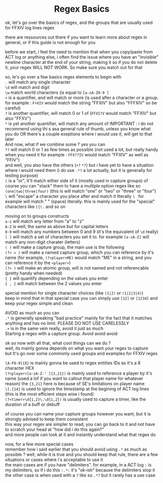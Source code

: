 <h1 style="text-align:center">Regex Basics</h1>  

ok, let's go over the basics of regex, and the groups that are usually used for FFXIV log lines regex  

there are ressources out there if you want to learn more about regex in general, or if this guide is not enough for you  

before we start, i feel the need to mention that when you copy/paste from ACT log or anything else, i often find  the issue where you have an "invisible" newline character at the end of your string, making it so if you do not delete it, your regex WILL NOT WORK. So make sure you watch out for that  

so, le's go over a few basics regex elements to begin with  
`.` will match any single character  
`\d` will match and digit  
`\w` match world characters (is equal to `[a-zA-Z0-9 ]`  
`+` is a quantifier, and will match  or more (is used after a character or a group. for example : `F+XIV` would match the string "FFXIV" but also "FFFXIV" so be careful)  
`?` is another quantifier, will match 0 or 1 of (`FFXI?V` would match "FFXIV" but also "FFXV")  
`*` is yet another quantifier, will match any amount of IMPORTANT : i do not recommend using thi s asa general rule of thumb, unless you know what you do OR there's a couple exeptions where i would use it, will get to that later  
And now, what if we combine some ? yes you can  
`??` will match 0 or 1 as few times as possible (not used a lot, but really handy when you need it for example : `FFX??IV` would match "FFXIV" as well as "FFIV")  
and well, you also have the others (`+?` `*?`) but i have yet to have a situation where i would need them (i do use `.*?` a lot actually, but it is generally for testing purpose)  
`|` is a "or", it'll match either side of it (mostly used in capture groups) of course you can "stack" them to have a multiple option regex like so `(one|two|three|four)` (this is will match "one" or "two" or "three" or "four")  
`\` will "escape" a character you place after and match it literally `\ ` for example will match " " (space) literally. this is mainly used for the "special" characters like `[{(.` and so on  

moving on to groups constructs  
`a-z` will match any letter from "a" to "z"  
`A-Z` is well, the same as above but for capital letters  
`0-9` will match any numbers between 0 and 9 (it's the equivalent of `\d` really)  
`[ ]` will match a set of characters you set it to. for example `[a-zA-Z]` will match any non-digit charater (letters)  
`( )` will make a capture group, the main use is the following  
`(?< > )` will make a named capture group, which you can reference by it's name (for example, `(?<player>ME)` would match "ME" in a string, and you can reference it by the `<player>`)  
`(?> )` will make an atomic group, will is not named and not referencable (pretty handy when needed)  
`{ }` will quantify depending on the values you enter  
`{ , }` will match between the 2 values you enter  

special mention for single character choices (like `(1|2)` or `(1|2|3|4)`)  
keep in mind that in that special case you can simply use `[12]` or `[1234]` and keep your regex simple and clean  

AVOID as much as you can  
`.*` is generally speaking "bad practice" mainly for the fact that it matches anything and has no limit. PLEASE DO NOT USE CARELESSLY  
`.+` is in the same vein really, avoid it just as much  
Starting a regex with a capture group. Avoid avoid avoid  

ok so now with all that, what cool things can we do ?  
well, its mainly gonna depends on what you want your regex to capture  
but lt's go over some commonly used groups and examples for FFXIV regex  

`[A-F0-9]{8}` is mainly gonna be used to regex entities IDs as it's a 8 character HEX  
`(?<player>[a-zA-Z-' ]{3,21})` is mainly used to reference a player by it's name (used a lof if you want to callout that player name for whatever reason) the `{3,21}` here is because of SE's limitations on player name  
`\[.{14}` is used to ignore the timestamp at the begining of ACT log lines (this is the most efficient steps wise i found)  
`(?<timer>\d{1,2}\.\d{1,2})` is usually used to capture a timer, like the duration of a buff or debuff  

of course you can name your capture groups however you want, but it is strongly advised to keep them consistent  
this way your regex are simpler to read, you can go back to it and not have to scratch your head at "how did i do this again?"  
and more people can look at it and instantly understand what that regex do  

now, for a few more special cases  
remember how i said earlier that you should avoid using `.*` as much as possible ? well, while it is true and you should keep that rule, there are a few situations or cases where i's acceptable to use it  
the main cases are if you have "delimiters". for example, in a ACT log `:` is my delimiters, so if i do this `:.*:` it's "ok-ish" because the delimiters stop it  
the other case is when used with a `?` like so `.*?` but it rarely has a use case  
